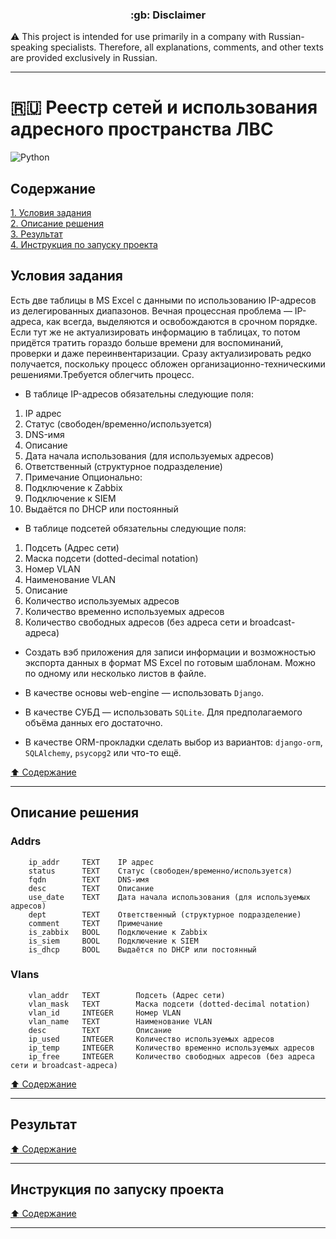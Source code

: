 <h3 align="center">:gb: Disclaimer</h3>

:warning: This project is intended for use primarily in a company with
Russian-speaking specialists. Therefore, all explanations, comments, and other
texts are provided exclusively in Russian.

----

# :ru: Реестр сетей и использования адресного пространства ЛВС #

![Python](https://img.shields.io/badge/python-3670A0?style=plastic&logo=python&logoColor=ffdd54)

## Содержание ##

[1. Условия задания](#условия-задания)    
[2. Описание решения](#описание-решения)    
[3. Результат](#результат)    
[4. Инструкция по запуску проекта](#инструкция-по-запуску-проекта)    

## Условия задания ##

Есть две таблицы в MS Excel с данными по использованию IP-адресов из
делегированных диапазонов. Вечная процессная проблема&nbsp;&mdash; IP-адреса,
как всегда, выделяются и освобождаются в срочном порядке. Если тут же не
актуализировать информацию в таблицах, то потом придётся тратить гораздо больше
времени для воспоминаний, проверки и даже переинвентаризации. Сразу
актуализировать редко получается, поскольку процесс обложен
организационно-техническими решениями.Требуется облегчить процесс.

- В таблице IP-адресов обязательны следующие поля:

1. IP адрес
2. Статус (свободен/временно/используется)
3. DNS-имя
4. Описание
5. Дата начала использования (для используемых адресов)
6. Ответственный (структурное подразделение)
7. Примечание
Опционально:
8. Подключение к Zabbix
9. Подключение к SIEM
10. Выдаётся по DHCP или постоянный

- В таблице подсетей обязательны следующие поля:

1. Подсеть (Адрес сети)
2. Маска подсети (dotted-decimal notation)
3. Номер VLAN
4. Наименование VLAN
5. Описание
6. Количество используемых адресов
7. Количество временно используемых адресов
8. Количество свободных адресов (без адреса сети и broadcast-адреса)

- Создать вэб приложения для записи информации и возможностью экспорта данных
в формат MS Excel по готовым шаблонам. Можно по одному или несколько листов в
файле.

- В качестве основы web-engine&nbsp;&mdash; использовать `Django`.

- В качестве СУБД&nbsp;&mdash; использовать `SQLite`. Для предполагаемого объёма
данных его достаточно.

- В качестве ORM-прокладки сделать выбор из вариантов: `django-orm`,
`SQLAlchemy`, `psycopg2` или что-то ещё.

[:arrow_up: Содержание](#содержание)

----

## Описание решения ##

### Addrs ###

```text
    ip_addr     TEXT    IP адрес
    status      TEXT    Статус (свободен/временно/используется)
    fqdn        TEXT    DNS-имя
    desc        TEXT    Описание
    use_date    TEXT    Дата начала использования (для используемых адресов)
    dept        TEXT    Ответственный (структурное подразделение)
    comment     TEXT    Примечание
    is_zabbix   BOOL    Подключение к Zabbix
    is_siem     BOOL    Подключение к SIEM
    is_dhcp     BOOL    Выдаётся по DHCP или постоянный
```

### Vlans ###

```text
    vlan_addr   TEXT        Подсеть (Адрес сети)
    vlan_mask   TEXT        Маска подсети (dotted-decimal notation)
    vlan_id     INTEGER     Номер VLAN
    vlan_name   TEXT        Наименование VLAN
    desc        TEXT        Описание
    ip_used     INTEGER     Количество используемых адресов
    ip_temp     INTEGER     Количество временно используемых адресов
    ip_free     INTEGER     Количество свободных адресов (без адреса сети и broadcast-адреса)
```

[:arrow_up: Содержание](#содержание)

----

## Результат ##

[:arrow_up: Содержание](#содержание)

----

## Инструкция по запуску проекта ##

[:arrow_up: Содержание](#содержание)

----
